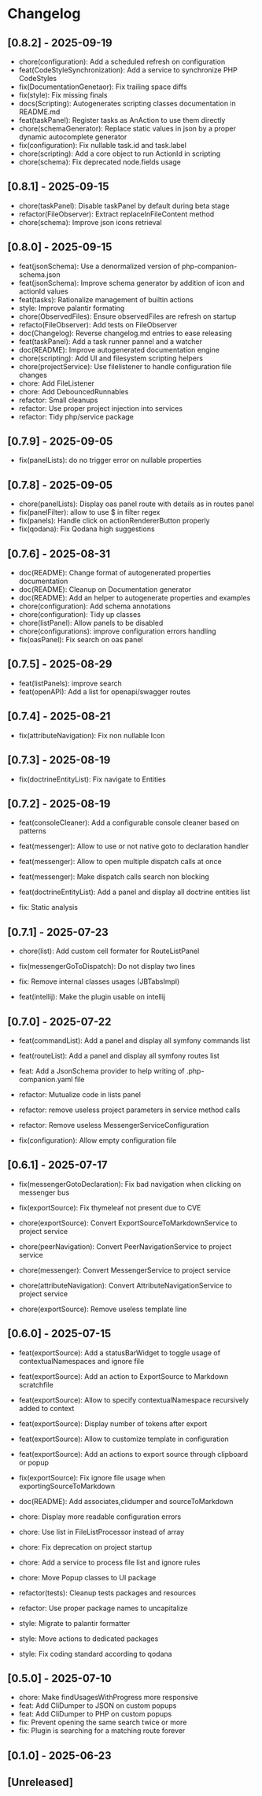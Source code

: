 # Changelog


## [0.8.2] - 2025-09-19
- chore(configuration): Add a scheduled refresh on configuration
- feat(CodeStyleSynchronization): Add a service to synchronize PHP CodeStyles
- fix(DocumentationGenetaor): Fix trailing space diffs
- fix(style): Fix missing finals
- docs(Scripting): Autogenerates scripting classes documentation in README.md
- feat(taskPanel): Register tasks as AnAction to use them directly
- chore(schemaGenerator): Replace static values in json by a proper dynamic autocomplete generator
- fix(configuration): Fix nullable task.id and task.label
- chore(scripting): Add a core object to run ActionId in scripting
- chore(schema): Fix deprecated node.fields usage

## [0.8.1] - 2025-09-15
- chore(taskPanel): Disable taskPanel by default during beta stage
- refactor(FileObserver): Extract replaceInFileContent method
- chore(schema): Improve json icons retrieval

## [0.8.0] - 2025-09-15
- feat(jsonSchema): Use a denormalized version of php-companion-schema.json
- feat(jsonSchema): Improve schema generator by addition of icon and actionId values
- feat(tasks): Rationalize management of builtin actions
- style: Improve palantir formating
- chore(ObservedFiles): Ensure observedFiles are refresh on startup
- refacto(FileObserver): Add tests on FileObserver
- doc(Changelog): Reverse changelog.md entries to ease releasing
- feat(taskPanel): Add a task runner pannel and a watcher
- doc(README): Improve autogenerated documentation engine
- chore(scripting): Add UI and filesystem scripting helpers
- chore(projectService): Use filelistener to handle configuration file changes
- chore: Add FileListener
- chore: Add DebouncedRunnables
- refactor: Small cleanups
- refactor: Use proper project injection into services
- refactor: Tidy php/service package

## [0.7.9] - 2025-09-05
- fix(panelLists): do no trigger error on nullable properties


## [0.7.8] - 2025-09-05
- chore(panelLists): Display oas panel route with details as in routes panel
- fix(panelFilter): allow to use \$ in filter regex
- fix(panels): Handle click on actionRendererButton properly
- fix(qodana): Fix Qodana high suggestions


## [0.7.6] - 2025-08-31
- doc(README): Change format of autogenerated properties documentation
- doc(README): Cleanup on Documentation generator
- doc(README): Add an helper to autogenerate properties and examples
- chore(configuration): Add schema annotations
- chore(configuration): Tidy up classes
- chore(listPanel): Allow panels to be disabled
- chore(configurations): improve configuration errors handling
- fix(oasPanel): Fix search on oas panel


## [0.7.5] - 2025-08-29
- feat(listPanels): improve search
- feat(openAPI): Add a list for openapi/swagger routes


## [0.7.4] - 2025-08-21
- fix(attributeNavigation): Fix non nullable Icon


## [0.7.3] - 2025-08-19
- fix(doctrineEntityList): Fix navigate to Entities


## [0.7.2] - 2025-08-19
- feat(consoleCleaner): Add a configurable console cleaner based on patterns
- feat(messenger): Allow to use or not native goto to declaration handler
- feat(messenger): Allow to open multiple dispatch calls at once
- feat(messenger): Make dispatch calls search non blocking
- feat(doctrineEntityList): Add a panel and display all doctrine entities list

- fix: Static analysis


## [0.7.1] - 2025-07-23
- chore(list): Add custom cell formater for RouteListPanel

- fix(messengerGoToDispatch): Do not display two lines
- fix: Remove internal classes usages (JBTabsImpl)

- feat(intellij): Make the plugin usable on intellij


## [0.7.0] - 2025-07-22
- feat(commandList): Add a panel and display all symfony commands list
- feat(routeList): Add a panel and display all symfony routes list
- feat: Add a JsonSchema provider to help writing of .php-companion.yaml file

- refactor: Mutualize code in lists panel
- refactor: remove useless project parameters in service method calls
- refactor: Remove useless MessengerServiceConfiguration

- fix(configuration): Allow empty configuration file


## [0.6.1] - 2025-07-17
- fix(messengerGotoDeclaration): Fix bad navigation when clicking on messenger bus
- fix(exportSource): Fix thymeleaf not present due to CVE

- chore(exportSource): Convert ExportSourceToMarkdownService to project service
- chore(peerNavigation): Convert PeerNavigationService to project service
- chore(messenger): Convert MessengerService to project service
- chore(attributeNavigation): Convert AttributeNavigationService to project service

- chore(exportSource): Remove useless template line


## [0.6.0] - 2025-07-15
- feat(exportSource): Add a statusBarWidget to toggle usage of contextualNamespaces and ignore file
- feat(exportSource): Add an action to ExportSource to Markdown scratchfile
- feat(exportSource): Allow to specify contextualNamespace recursively added to context
- feat(exportSource): Display number of tokens after export
- feat(exportSource): Allow to customize template in configuration
- feat(exportSource): Add an actions to export source through clipboard or popup

- fix(exportSource): Fix ignore file usage when exportingSourceToMarkdown

- doc(README): Add associates,clidumper and sourceToMarkdown

- chore: Display more readable configuration errors
- chore: Use list in FileListProcessor instead of array
- chore: Fix deprecation on project startup
- chore: Add a service to process file list and ignore rules
- chore: Move Popup classes to UI package

- refactor(tests): Cleanup tests packages and resources
- refactor: Use proper package names to uncapitalize

- style: Migrate to palantir formatter
- style: Move actions to dedicated packages
- style: Fix coding standard according to qodana


## [0.5.0] - 2025-07-10
- chore: Make findUsagesWithProgress more responsive
- feat: Add CliDumper to JSON on custom popups
- feat: Add CliDumper to PHP on custom popups
- fix: Prevent opening the same search twice or more
- fix: Plugin is searching for a matching route forever


## [0.1.0] - 2025-06-23


## [Unreleased]
